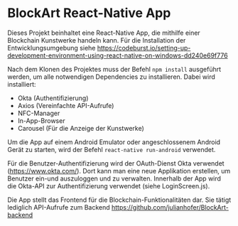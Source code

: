 # BlockArt React-Native App

Dieses Projekt beinhaltet eine React-Native App, die mithilfe einer Blockchain Kunstwerke handeln kann.
Für die Installation der Entwicklungsumgebung siehe https://codeburst.io/setting-up-development-environment-using-react-native-on-windows-dd240e69f776



Nach dem Klonen des Projektes muss der Befehl `npm install` ausgeführt werden, um alle notwendigen Dependencies zu installieren. Dabei wird installiert:
- Okta (Authentifizierung)
- Axios (Vereinfachte API-Aufrufe)
- NFC-Manager
- In-App-Browser
- Carousel (Für die Anzeige der Kunstwerke)

Um die App auf einem Android Emulator oder angeschlossenem Android Gerät zu starten, wird der Befehl `react-native run-android` verwendet.


Für die Benutzer-Authentifizierung wird der OAuth-Dienst Okta verwendet (https://www.okta.com/). Dort kann man eine neue Applikation erstellen, um Benutzer ein-und auszuloggen und zu verwalten.
Innerhalb der App wird die Okta-API zur Authentifizierung verwendet (siehe LoginScreen.js).


Die App stellt das Frontend für die Blockchain-Funktionalitäten dar. Sie tätigt lediglich API-Aufrufe zum Backend https://github.com/julianhofer/BlockArt-backend
